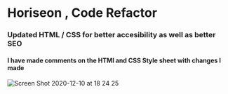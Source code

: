 # Horiseon , Code Refactor
### Updated HTML / CSS for better accesibility as well as better SEO
#### I have made comments on the HTMl and CSS Style sheet with changes I made



![Screen Shot 2020-12-10 at 18 24 25](https://user-images.githubusercontent.com/72999798/101842253-a5fb6480-3b15-11eb-9ffc-7ded877df25c.png)





